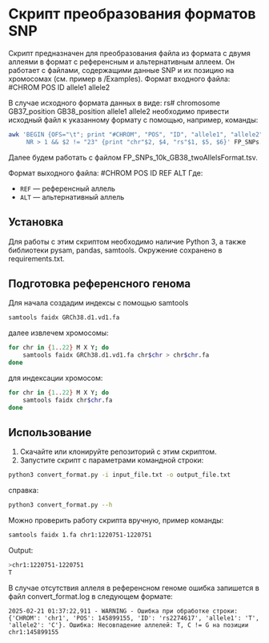 # Скрипт преобразования форматов SNP

Скрипт предназначен для преобразования файла из формата с двумя аллеями в формат с референсным и альтернативным аллеем. 
Он работает с файлами, содержащими данные SNP и их позицию на хромосомах (см. пример в /Examples).
Формат входного файла: #CHROM POS ID allele1 allele2


В случае исходного формата данных в виде: rs#     chromosome      GB37_position   GB38_position   allele1 allele2
необходимо привести исходный файл к указанному формату с помощью, например, команды:

```bash
awk 'BEGIN {OFS="\t"; print "#CHROM", "POS", "ID", "allele1", "allele2"} 
     NR > 1 && $2 != "23" {print "chr"$2, $4, "rs"$1, $5, $6}' FP_SNPs.txt > FP_SNPs_10k_GB38_twoAllelsFormat.tsv
```
Далее будем работать с файлом FP_SNPs_10k_GB38_twoAllelsFormat.tsv.

Формат выходного файла: #CHROM POS ID REF ALT
Где:
- `REF` — референсный аллель
- `ALT` — альтернативный аллель

## Установка

Для работы с этим скриптом необходимо наличие Python 3, а также библиотеки pysam, pandas, samtools. 
Окружение сохранено в requirements.txt. 


## Подготовка референсного генома

Для начала создадим индексы c помощью samtools
```bash
samtools faidx GRCh38.d1.vd1.fa
```
далее извлечем хромосомы:

```bash
for chr in {1..22} M X Y; do
    samtools faidx GRCh38.d1.vd1.fa chr$chr > chr$chr.fa
done
```

для индексации хромосом: 
```bash
for chr in {1..22} M X Y; do
    samtools faidx chr$chr.fa
done
```

## Использование

1. Скачайте или клонируйте репозиторий с этим скриптом.
2. Запустите скрипт с параметрами командной строки:

```bash
python3 convert_format.py -i input_file.txt -o output_file.txt
```

справка:
```bash
python3 convert_format.py --h
```

Можно проверить работу скрипта вручную, пример команды:
```bash
samtools faidx 1.fa chr1:1220751-1220751
```

Output:
```bash
>chr1:1220751-1220751
T
```

В случае отсутствия аллеля в референсном геноме ошибка запишется в файл convert_format.log в следующем формате:

```
2025-02-21 01:37:22,911 - WARNING - Ошибка при обработке строки: {'CHROM': 'chr1', 'POS': 145899155, 'ID': 'rs2274617', 'allele1': 'T', 'allele2': 'C'}. Ошибка: Несовпадение аллелей: T, C != G на позиции chr1:145899155
```

